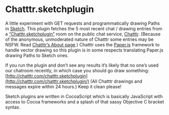 Chatttr.sketchplugin
====================

A little experiment with GET requests and programmatically drawing Paths in [Sketch](http://bohemiancoding.com/sketch/). This plugin fetches the 5 most recent chat / drawing entries from a [“Chatttr.sketchplugin”](http://chatttr.com/chatttr.sketchplugin/) room on the public chat service, [Chatttr](http://chatttr.com/). (Because of the anonymous, unmoderated nature of Chatttr some entries may be NSFW. Read [Chatttr’s About page](http://chatttr.com/about.html).) Chatttr uses the [Paper.js](http://paperjs.org/) framework to handle vector drawing so this plugin is in some respects translating Paper.js drawing Paths to Sketch ones.

If you run the plugin and don’t see any results it’s likely that no one’s used our chatroom recently, in which case you should go draw something: [http://chatttr.com/chatttr.sketchplugin](http://chatttr.com/chatttr.sketchplugin/) (All Chatttr drawings and messages expire within 24 hours.) Keep it clean please!
  
Sketch plugins are written in CocoaScript which is basically JavaScript with access to Cocoa frameworks and a splash of that sassy Objective C bracket syntax. 

